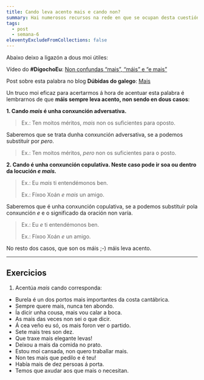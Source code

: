 ```yaml
---
title: Cando leva acento mais e cando non?
summary: Hai numerosos recursos na rede en que se ocupan desta cuestión.
tags:
  - post
  - semana-6
eleventyExcludeFromCollections: false
---
```

Abaixo deixo a ligazón a dous moi útiles:

Vídeo do **\#DígochoEu**: [Non confundas “mais”, “máis” e “e mais”](http://www.crtvg.es/informativos/non-confundas-mais-mais-e-e-mais-digochoeu)

Post sobre esta palabra no blog **Dúbidas do galego**: [Mais](https://dubidasdogalego.wordpress.com/2012/05/28/mais/)

Un truco moi eficaz para acertarmos á hora de acentuar esta palabra é lembrarnos de que **máis sempre leva acento, non sendo en dous casos**:

**1. Cando *mais* é unha conxunción adversativa.**

> Ex.: Ten moitos méritos, *mais* non os suficientes para oposto.

Saberemos que se trata dunha conxunción adversativa, se a podemos substituír por *pero*.

> Ex.: Ten moitos méritos, *pero* non os suficientes para o posto.

**2. Cando é unha conxunción copulativa. Neste caso pode ir soa ou dentro da locución *e mais.***

> Ex.: Eu *mais* ti entendémonos ben.
>
> Ex.: Fíxoo Xoán *e mais* un amigo.

Saberemos que é unha conxunción copulativa, se a podemos substituír pola conxunción *e* e o significado da oración non varía.

> Ex.: Eu *e* ti entendémonos ben. 
>
> Ex.: Fíxoo Xoán *e* un amigo.



No resto dos casos, que son os máis ;-) máis leva acento.

- - -

## Exercicios

1. Acentúa *mais* cando corresponda:

* Burela é un dos portos mais importantes da costa cantábrica.
* Sempre quere mais, nunca ten abondo.
* Ía dicir unha cousa, mais vou calar a boca.
* As mais das veces non sei o que dicir.
* Á cea veño eu só, os mais foron ver o partido.
* Sete mais tres son dez.
* Que traxe mais elegante levas!
* Deixou a mais da comida no prato.
* Estou moi cansada, non quero traballar mais.
* Non tes mais que pedilo e é teu!
* Había mais de dez persoas á porta.
* Temos que axudar aos que mais o necesitan.